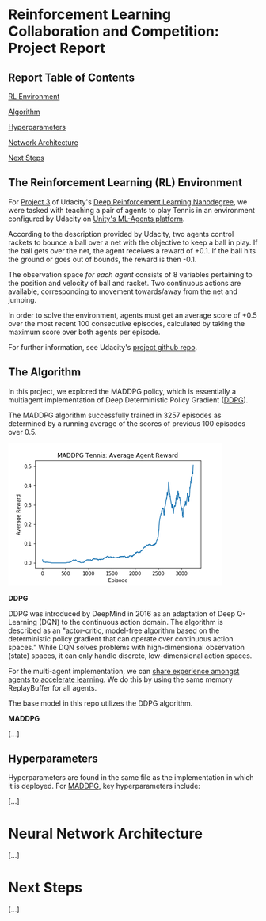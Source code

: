 <a name="report"></a>
# Reinforcement Learning Collaboration and Competition: Project Report

## Report Table of Contents

[RL Environment](#environment)

[Algorithm](#algorithm)

[Hyperparameters](#hyperparameters)

[Network Architecture](#network)

[Next Steps](#nextsteps)

<a name="environment"></a>
## The Reinforcement Learning (RL) Environment

For [Project 3](https://github.com/udacity/deep-reinforcement-learning/tree/master/p3_collab-compet) of Udacity's [Deep Reinforcement Learning Nanodegree](https://github.com/udacity/deep-reinforcement-learning), we were tasked with teaching a pair of agents to play Tennis in an environment configured by Udacity on [Unity's ML-Agents platform](https://github.com/Unity-Technologies/ml-agents).  

According to the description provided by Udacity, two agents control rackets to bounce a ball over a net with the objective to keep a ball in play.  If the ball gets over the net, the agent receives a reward of +0.1.  If the ball hits the ground or goes out of bounds, the reward is then -0.1.  

The observation space _for each agent_ consists of 8 variables pertaining to the position and velocity of ball and racket.  Two continuous actions are available, corresponding to movement towards/away from the net and jumping.  

In order to solve the environment, agents must get an average score of +0.5 over the most recent 100 consecutive episodes, calculated by taking the maximum score over both agents per episode.  

For further information, see Udacity's [project github repo](https://github.com/udacity/deep-reinforcement-learning/tree/master/p3_collab-compet).

<a name="algorithm"></a>
## The Algorithm

In this project, we explored the MADDPG policy, which is essentially a multiagent implementation of Deep Deterministic Policy Gradient ([DDPG](https://arxiv.org/abs/1509.02971)).  

The MADDPG algorithm successfully trained in 3257 episodes as determined by a running average of the scores of previous 100 episodes over 0.5.  

![alt text](https://github.com/cipher813/rl_multiagent/blob/master/charts/multiagent_results.png "Tennis Results with MADDPG")

**DDPG**

DDPG was introduced by DeepMind in 2016 as an adaptation of Deep Q-Learning (DQN) to the continuous action domain.  The algorithm is described as an "actor-critic, model-free algorithm based on the deterministic policy gradient that can operate over continuous action spaces."  While DQN solves problems with high-dimensional observation (state) spaces, it can only handle discrete, low-dimensional action spaces.  

For the multi-agent implementation, we can [share experience amongst agents to accelerate learning](https://ai.googleblog.com/2016/10/how-robots-can-acquire-new-skills-from.html).  We do this by using the same memory ReplayBuffer for all agents.

The base model in this repo utilizes the DDPG algorithm.  

**MADDPG**

[...]

<a name="hyperparameters"></a>
## Hyperparameters

Hyperparameters are found in the same file as the implementation in which it is deployed.  For [MADDPG](https://github.com/cipher813/rl_multiagent/blob/master/scripts/agents/MADDPG.py), key hyperparameters include:

[...]

<a name="network"></a>
# Neural Network Architecture

[...]

<a name="nextsteps"></a>
# Next Steps

[...]  
